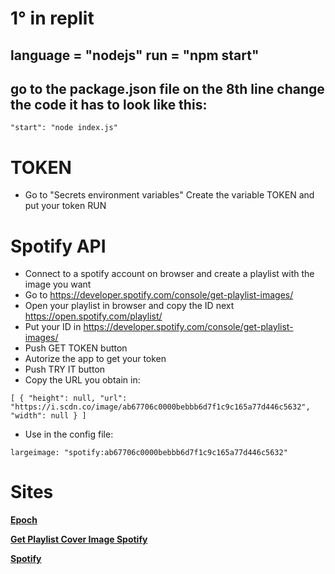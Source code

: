 # 1° in replit
## language = "nodejs" run = "npm start"

## go to the package.json file on the 8th line change the code it has to look like this:
  ``"start": "node index.js"``

# TOKEN
+ Go to "Secrets environment variables"
Create the variable TOKEN and put your token
RUN
# Spotify API

+ Connect to a spotify account on browser and create a playlist with the image you want
+ Go to https://developer.spotify.com/console/get-playlist-images/
+ Open your playlist in browser and copy the ID next https://open.spotify.com/playlist/
+ Put your ID in https://developer.spotify.com/console/get-playlist-images/
+ Push GET TOKEN button
+ Autorize the app to get your token
+ Push TRY IT button
+ Copy the URL you obtain in:

`[
  {
    "height": null,
    "url": "https://i.scdn.co/image/ab67706c0000bebbb6d7f1c9c165a77d446c5632",
    "width": null
  }
]`

+ Use in the config file:

`largeimage: "spotify:ab67706c0000bebbb6d7f1c9c165a77d446c5632"`

# Sites

[**Epoch**](https://www.epochconverter.com)

[**Get Playlist Cover Image Spotify**](https://developer.spotify.com/console/get-playlist-images/)

[**Spotify**](https://open.spotify.com/)


